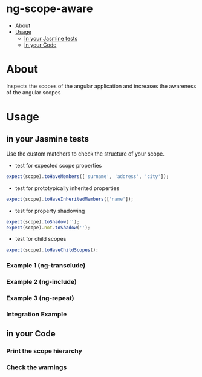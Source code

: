 ng-scope-aware
==============

- [About](#about)
- [Usage](#usage)
  - [In your Jasmine tests](#in-your-jasmine-tests)
  - [In your Code](#in-your-code)

# About

Inspects the scopes of the angular application and increases the awareness of the angular scopes

# Usage

## in your Jasmine tests

Use the custom matchers to check the structure of your scope.

* test for expected scope properties

```js
expect(scope).toHaveMembers(['surname', 'address', 'city']);
```

* test for prototypically inherited properties

```js
expect(scope).toHaveInheritedMembers(['name']);
```

* test for property shadowing

```js
expect(scope).toShadow('');
expect(scope).not.toShadow('');
```

* test for child scopes

```js
expect(scope).toHaveChildScopes();
```

### Example 1 (ng-transclude)
### Example 2 (ng-include)
### Example 3 (ng-repeat)
### Integration Example

## in your Code

### Print the scope hierarchy

### Check the warnings
